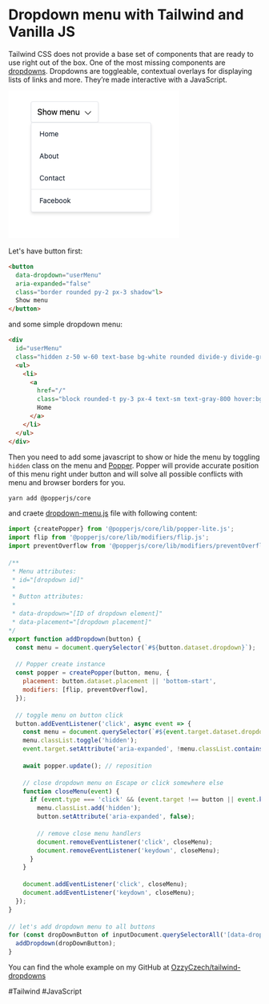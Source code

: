 # Dropdown menu with Tailwind and Vanilla JS

Tailwind CSS does not provide a base set of components that are ready to use right out of the box. One of the most missing components are [dropdowns](https://getbootstrap.com/docs/5.0/components/dropdowns/).
Dropdowns are toggleable, contextual overlays for displaying lists of links and more.
They’re made interactive with a JavaScript.

![Dropdown menu with Tailwind](https://github.com/OzzyCzech/tailwind-dropdowns/raw/main/menu.png)

Let's have button first:

```html
<button 
  data-dropdown="userMenu"
  aria-expanded="false"
  class="border rounded py-2 px-3 shadow"l>
  Show menu
</button>
```

and some simple dropdown menu:

```html
<div 
  id="userMenu"
  class="hidden z-50 w-60 text-base bg-white rounded divide-y divide-gray-200 focus:outline-none">
  <ul>
    <li>
      <a
        href="/" 
        class="block rounded-t py-3 px-4 text-sm text-gray-800 hover:bg-gray-100 dark:hover:bg-gray-600 dark:text-gray-200 dark:hover:text-white">
        Home
      </a>
    </li>
  </ul>
</div>
```

Then you need to add some javascript to show or hide the menu by toggling `hidden` class on the menu and [Popper](https://popper.js.org/).
Popper will provide accurate position of this menu right under button and will solve all possible conflicts with menu and browser borders for you.

```bash
yarn add @popperjs/core
```

and craete [dropdown-menu.js](https://github.com/OzzyCzech/tailwind-dropdowns/blob/main/src/dropdown-menu.js) file with following content:

```js
import {createPopper} from '@popperjs/core/lib/popper-lite.js';
import flip from '@popperjs/core/lib/modifiers/flip.js';
import preventOverflow from '@popperjs/core/lib/modifiers/preventOverflow.js';

/**
 * Menu attributes:
 * id="[dropdown id]"
 * 
 * Button attributes:
 * 
 * data-dropdown="[ID of dropdown element]"
 * data-placement="[dropdown placement]"
*/
export function addDropdown(button) {
  const menu = document.querySelector(`#${button.dataset.dropdown}`);

  // Popper create instance
  const popper = createPopper(button, menu, {
    placement: button.dataset.placement || 'bottom-start',
    modifiers: [flip, preventOverflow],
  });

  // toggle menu on button click
  button.addEventListener('click', async event => {
    const menu = document.querySelector(`#${event.target.dataset.dropdown}`);
    menu.classList.toggle('hidden');
    event.target.setAttribute('aria-expanded', !menu.classList.contains('hidden'));

    await popper.update(); // reposition

    // close dropdown menu on Escape or click somewhere else
    function closeMenu(event) {
      if (event.type === 'click' && (event.target !== button || event.key === 'Escape')) {
        menu.classList.add('hidden');
        button.setAttribute('aria-expanded', false);

        // remove close menu handlers
        document.removeEventListener('click', closeMenu);
        document.removeEventListener('keydown', closeMenu);
      }
    }

    document.addEventListener('click', closeMenu);
    document.addEventListener('keydown', closeMenu);
  });
}

// let's add dropdown menu to all buttons
for (const dropDownButton of inputDocument.querySelectorAll('[data-dropdown]')) {
  addDropdown(dropDownButton);
}
```

You can find the whole example on my GitHub at [OzzyCzech/tailwind-dropdowns](https://github.com/OzzyCzech/tailwind-dropdowns)

#Tailwind #JavaScript 